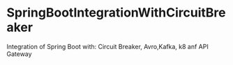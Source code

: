 # SpringBootIntegrationWithCircuitBreaker
Integration of Spring Boot with: Circuit Breaker, Avro,Kafka, k8 anf API Gateway
